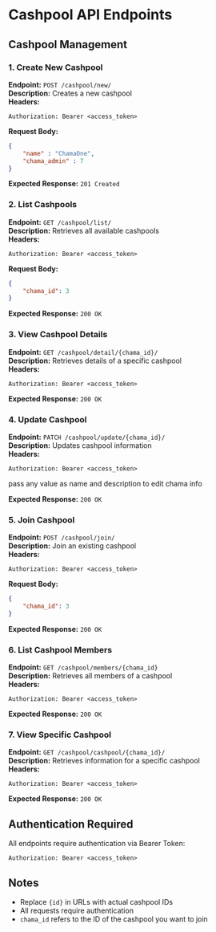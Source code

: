 # Cashpool API Endpoints

## Cashpool Management

### 1. Create New Cashpool
**Endpoint:** `POST /cashpool/new/`  
**Description:** Creates a new cashpool  
**Headers:**
```http
Authorization: Bearer <access_token>
```
**Request Body:**
```json
{
    "name" : "ChamaOne",
    "chama_admin" : 7
}
```

**Expected Response:** `201 Created`

### 2. List Cashpools
**Endpoint:** `GET /cashpool/list/`  
**Description:** Retrieves all available cashpools  
**Headers:**
```http
Authorization: Bearer <access_token>
```

**Request Body:**
```json
{
    "chama_id": 3
}
```
**Expected Response:** `200 OK`

### 3. View Cashpool Details
**Endpoint:** `GET /cashpool/detail/{chama_id}/`  
**Description:** Retrieves details of a specific cashpool  
**Headers:**
```http
Authorization: Bearer <access_token>
```
**Expected Response:** `200 OK`

### 4. Update Cashpool
**Endpoint:** `PATCH /cashpool/update/{chama_id}/`  
**Description:** Updates cashpool information  
**Headers:**
```http
Authorization: Bearer <access_token>
```

pass any value as name and description to edit chama info 


**Expected Response:** `200 OK`

### 5. Join Cashpool
**Endpoint:** `POST /cashpool/join/`  
**Description:** Join an existing cashpool  
**Headers:**
```http
Authorization: Bearer <access_token>
```
**Request Body:**
```json
{
    "chama_id": 3
}
```
**Expected Response:** `200 OK`

### 6. List Cashpool Members
**Endpoint:** `GET /cashpool/members/{chama_id}`  
**Description:** Retrieves all members of a cashpool  
**Headers:**
```http
Authorization: Bearer <access_token>
```
**Expected Response:** `200 OK`

### 7. View Specific Cashpool
**Endpoint:** `GET /cashpool/cashpool/{chama_id}/`  
**Description:** Retrieves information for a specific cashpool  
**Headers:**
```http
Authorization: Bearer <access_token>
```
**Expected Response:** `200 OK`

## Authentication Required
All endpoints require authentication via Bearer Token:
```http
Authorization: Bearer <access_token>
```

## Notes
- Replace `{id}` in URLs with actual cashpool IDs
- All requests require authentication
- `chama_id` refers to the ID of the cashpool you want to join